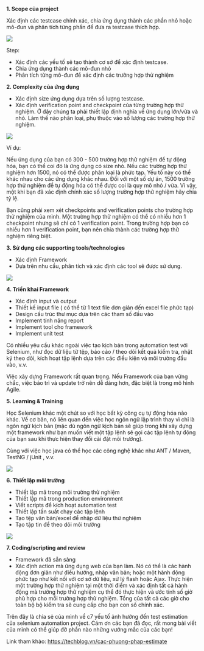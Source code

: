 **1. Scope của project**

Xác định các testcase chính xác, chia ứng dụng thành các phần nhỏ hoặc mô-đun và phân tích từng phần để đưa ra testcase thích hợp.

![](https://images.viblo.asia/3ff9f096-cc9c-4bfd-b649-aa67074f0f0e.jpeg)



 Step:

* Xác định các yếu tố sẽ tạo thành cơ sở để xác định testcase.
* Chia ứng dụng thành các mô-đun nhỏ
* Phân tích từng mô-đun để xác định các trường hợp thử nghiệm

**2.  Complexity của ứng dụng**

*  Xác định size ứng dụng dựa trên số lượng testcase.
*  Xác định verification point and checkpoint của từng trường hợp thử nghiệm.
Ở đây chúng ta phải thiết lập định nghĩa về ứng dụng lớn/vừa và nhỏ. Làm thế nào  phân loại, phụ thuộc vào số lượng các trường hợp thử nghiệm.

![](https://images.viblo.asia/e96e4946-7de1-4907-ba50-67e0fb3bae3b.jpeg)


Ví dụ:

Nếu ứng dụng của bạn có 300 - 500 trường hợp thử nghiệm để tự động hóa, bạn có thể coi đó là ứng dụng có size nhỏ. Nếu các trường hợp thử nghiệm hơn 1500, nó có thể được phân loại là phức tạp. Yếu tố này có thể khác nhau cho các ứng dụng khác nhau. Đối với một số dự án, 1500 trường hợp thử nghiệm để tự động hóa có thể được coi là quy mô nhỏ / vừa. Vì vậy, một khi bạn đã xác định chính xác số lượng trường hợp thử nghiệm hãy chia tỷ lệ. 

Bạn cũng phải xem xét checkpoints and verification points cho trường hợp thử nghiệm của mình. Một trường hợp thử nghiệm có thể có nhiều hơn 1 checkpoint nhưng sẽ chỉ có 1 verification point. Trong trường hợp bạn có nhiều hơn 1 verification point, bạn nên chia thành các trường hợp thử nghiệm riêng biệt. 

**3. Sử dụng các supporting tools/technologies**

* Xác định Framework 
* Dựa trên nhu cầu, phân tích và xác định các tool sẽ được sử dụng.


![](https://images.viblo.asia/24a3bf81-3d57-44fc-81c4-ee08748553ab.jpg)


**4. Triển khai Framework**

* Xác định input và output
* Thiết kế input file ( có thể từ 1 text file đơn giản đến excel file phức tạp)
* Design cấu trúc thư mục dựa trên các tham số đầu vào 
* Implement tính năng report 
* Implement tool cho framework
* Implement unit test 

Có nhiều yêu cầu khác ngoài việc tạo kịch bản trong automation test với Selenium, như đọc dữ liệu từ tệp, báo cáo / theo dõi kết quả kiểm tra, nhật ký theo dõi, kích hoạt tập lệnh dựa trên các điều kiện và môi trường đầu vào, v.v. 

Việc xây dựng Framework rất quan trọng. Nếu Framework của bạn vững chắc, việc bảo trì và update trở nên dễ dàng hơn, đặc biệt là trong mô hình Agile.

**5. Learning & Training**

Học Selenium khác một chút so với học bất kỳ công cụ tự động hóa nào khác. Về cơ bản, nó liên quan đến việc học ngôn ngữ lập trình thay vì chỉ là ngôn ngữ kịch bản (mặc dù ngôn ngữ kịch bản sẽ giúp trong khi xây dựng một framework như bạn muốn viết một tập lệnh sẽ gọi các tập lệnh tự động của bạn sau khi thực hiện thay đổi cài đặt môi trường).

Cùng với việc học java có thể học các công nghệ khác như ANT / Maven, TestNG / jUnit , v.v.


![](https://images.viblo.asia/ecd55780-ab1f-48e6-88a2-392bd1646460.jpg)


**6. Thiết lập môi trường**

*  Thiết lập mã trong môi trường thử nghiệm
*  Thiết lập mã trong production environment
*  Viết scripts để kích hoạt automation test
*  Thiết lập tần suất chạy các tập lệnh
*  Tạo tệp văn bản/excel để nhập dữ liệu thử nghiệm
*  Tạo tập tin để theo dõi môi trường

![](https://images.viblo.asia/79458398-9d74-4326-92c0-dd971e96e383.jpeg)


**7. Coding/scripting and review**

* Framework đã sẵn sàng
* Xác định action mà ứng dụng web của bạn làm. Nó có thể là các hành động đơn giản như điều hướng, nhập văn bản; hoặc một hành động phức tạp như kết nối với cơ sở dữ liệu, xử lý flash hoặc Ajax. Thực hiện một trường hợp thử nghiệm tại một thời điểm và xác định tất cả hành động mà trường hợp thử nghiệm cụ thể đó thực hiện và ước tính số giờ phù hợp cho mỗi trường hợp thử nghiệm. Tổng của tất cả các giờ cho toàn bộ bộ kiểm tra sẽ cung cấp cho bạn con số chính xác.


Trên đây là chia sẻ của mình về c7 yếu tố ảnh hưởng đến test estimation của selenium automation project. Cám ơn các bạn đã đọc, rất mong bài viết của mình có thể giúp đỡ phần nào những vướng mắc của các bạn!

Link tham khảo:  https://techblog.vn/cac-phuong-phap-estimate